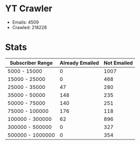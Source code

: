 # YT Crawler
- Emails: 4509
- Crawled: 218228

# Stats
| Subscriber Range  | Already Emailed | Not Emailed |
|-------|-------|-------|
| 5000 - 15000 | 0 | 1007 |
| 15000 - 25000 | 0 | 468 |
| 25000 - 35000 | 47 | 280 |
| 35000 - 50000 | 148 | 235 |
| 50000 - 75000 | 140 | 251 |
| 75000 - 100000 | 176 | 118 |
| 100000 - 300000 | 62 | 896 |
| 300000 - 500000 | 0 | 327 |
| 500000 - 1000000 | 0 | 354 |
